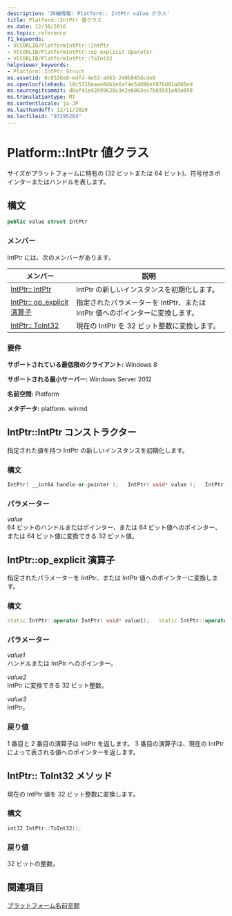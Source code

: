 ```yaml
---
description: '詳細情報: Platform:: IntPtr value クラス'
title: Platform::IntPtr 値クラス
ms.date: 12/30/2016
ms.topic: reference
f1_keywords:
- VCCORLIB/PlatformIntPtr::IntPtr
- VCCORLIB/PlatformIntPtr::op_explicit Operator
- VCCORLIB/PlatformIntPtr::ToInt32
helpviewer_keywords:
- Platform::IntPtr Struct
ms.assetid: 6c0326e8-edfd-4e53-a963-240b845dcde8
ms.openlocfilehash: 18c5316eaae84b1e6af4e54d86ef876d81a866ed
ms.sourcegitcommit: d6af41e42699628c3e2e6063ec7b03931a49a098
ms.translationtype: MT
ms.contentlocale: ja-JP
ms.lasthandoff: 12/11/2020
ms.locfileid: "97295264"
---
```

# <a name="platformintptr-value-class"></a>Platform::IntPtr 値クラス

サイズがプラットフォームに特有の (32 ビットまたは 64 ビット)、符号付きポインターまたはハンドルを表します。

## <a name="syntax"></a>構文

```cpp
public value struct IntPtr
```

### <a name="members"></a>メンバー

IntPtr には、次のメンバーがあります。

|メンバー|説明|
|------------|-----------------|
|[IntPtr:: IntPtr](#ctor)|IntPtr の新しいインスタンスを初期化します。|
|[IntPtr:: op_explicit 演算子](#op-explicit)|指定されたパラメーターを IntPtr、または IntPtr 値へのポインターに変換します。|
|[IntPtr:: ToInt32](#toint32)|現在の IntPtr を 32 ビット整数に変換します。|

### <a name="requirements"></a>要件

**サポートされている最低限のクライアント:** Windows 8

**サポートされる最小サーバー:** Windows Server 2012

**名前空間:** Platform

**メタデータ:** platform. winmd

## <a name="intptrintptr-constructor"></a><a name="ctor"> </a> IntPtr::IntPtr コンストラクター

指定された値を持つ IntPtr の新しいインスタンスを初期化します。

### <a name="syntax"></a>構文

```cpp
IntPtr( __int64 handle-or-pointer );   IntPtr( void* value );   IntPtr( int 32-bit_value );
```

### <a name="parameters"></a>パラメーター

*value*<br/>
64 ビットのハンドルまたはポインター、または 64 ビット値へのポインター、または 64 ビット値に変換できる 32 ビット値。

## <a name="intptrop_explicit-operator"></a><a name="op-explicit"> </a> IntPtr::op_explicit 演算子

指定されたパラメーターを IntPtr、または IntPtr 値へのポインターに変換します。

### <a name="syntax"></a>構文

```cpp
static IntPtr::operator IntPtr( void* value1);   static IntPtr::operator IntPtr( int value2);   static IntPtr::operator void*( IntPtr value3 );
```

### <a name="parameters"></a>パラメーター

*value1*<br/>
ハンドルまたは IntPtr へのポインター。

*value2*<br/>
IntPtr に変換できる 32 ビット整数。

*value3*<br/>
IntPtr。

### <a name="return-value"></a>戻り値

1 番目と 2 番目の演算子は IntPtr を返します。 3 番目の演算子は、現在の IntPtr によって表される値へのポインターを返します。

## <a name="intptrtoint32-method"></a><a name="toint32"></a> IntPtr:: ToInt32 メソッド

現在の IntPtr 値を 32 ビット整数に変換します。

### <a name="syntax"></a>構文

```cpp
int32 IntPtr::ToInt32();
```

### <a name="return-value"></a>戻り値

32 ビットの整数。

## <a name="see-also"></a>関連項目

[プラットフォーム名前空間](../cppcx/platform-namespace-c-cx.md)
